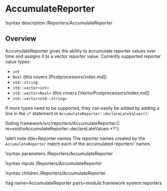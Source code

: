 # AccumulateReporter

!syntax description /Reporters/AccumulateReporter

## Overview

AccumulateReporter gives the ability to accumulate reporter values over time and assigns it to a vector reporter value. Currently supported reporter value types:

- `int`
- `Real` (this covers [Postprocessors/index.md])
- `std::string`
- `std::vector<int>`
- `std::vector<Real>` (this covers [VectorPostprocessors/index.md])
- `std::vector<std::string>`

If more types need to be supported, they can easily be added by adding a line in the `if` statement in `AccumulateReporter::declareLateValues()`:

!listing framework/src/reporters/AccumulateReporter.C
         re=void\nAccumulateReporter::declareLateValues.*?^}

!alert note title=Reporter names
The reporter names created by the `AccumulateReporter` match each of the accumulated reporters' names.

!syntax parameters /Reporters/AccumulateReporter

!syntax inputs /Reporters/AccumulateReporter

!syntax children /Reporters/AccumulateReporter

!tag name=AccumulateReporter pairs=module:framework system:reporters
